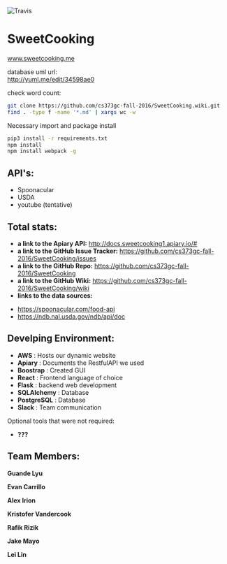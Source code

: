![Travis](https://travis-ci.org/cs373gc-fall-2016/SweetCooking.svg?branch=master)

# SweetCooking 
www.sweetcooking.me

database uml url:  
http://yuml.me/edit/34598ae0

check word count: 
```bash
git clone https://github.com/cs373gc-fall-2016/SweetCooking.wiki.git  
find . -type f -name '*.md' | xargs wc -w
```
Necessary import and package install
```bash
pip3 install -r requirements.txt
npm install
npm install webpack -g
```

## API's:
 - Spoonacular
 - USDA
 - youtube (tentative)

## Total stats: 
- **a link to the Apiary API:** 
http://docs.sweetcooking1.apiary.io/#  
- **a link to the GitHub Issue Tracker:**
https://github.com/cs373gc-fall-2016/SweetCooking/issues  
- **a link to the GitHub Repo:**
https://github.com/cs373gc-fall-2016/SweetCooking  
- **a link to the GitHub Wiki:**
https://github.com/cs373gc-fall-2016/SweetCooking/wiki  
- **links to the data sources:**
 * https://spoonacular.com/food-api
 * https://ndb.nal.usda.gov/ndb/api/doc

## Develping Environment: 
 - **AWS** : Hosts our dynamic website
 - **Apiary** : Documents the RestfulAPI we used
 - **Boostrap** : Created GUI
 - **React** : Frontend language of choice
 - **Flask** : backend web development
 - **SQLAlchemy** : Database
 - **PostgreSQL** : Database
 - **Slack** : Team communication

Optional tools that were not required:
 - **???**
 
## Team Members:

**Guande Lyu**

**Evan Carrillo**

**Alex Irion** 

**Kristofer Vandercook**

**Rafik Rizik**

**Jake Mayo**

**Lei Lin**
